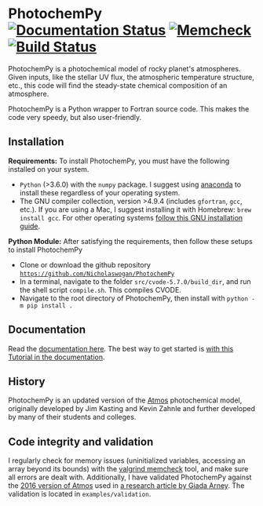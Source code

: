 
# PhotochemPy [![Documentation Status](https://readthedocs.org/projects/photochempy/badge/?version=latest)](https://photochempy.readthedocs.io/en/latest/?badge=latest) [![Memcheck](https://img.shields.io/badge/memcheck-clean-green.svg?style=flat)]() [![Build Status](https://travis-ci.com/Nicholaswogan/PhotochemPy.svg?branch=main)](https://travis-ci.com/Nicholaswogan/PhotochemPy)
PhotochemPy is a photochemical model of rocky planet's atmospheres. Given inputs, like the stellar UV flux, the atmospheric temperature structure, etc., this code will find the steady-state chemical composition of an atmosphere.

PhotochemPy is a Python wrapper to Fortran source code. This makes the code very speedy, but also user-friendly.

## Installation

**Requirements:**
To install PhotochemPy, you must have the following installed on your system.
- `Python` (>3.6.0) with the `numpy` package. I suggest using [anaconda](https://www.anaconda.com/) to install these regardless of your operating system.
- The GNU compiler collection, version >4.9.4 (includes `gfortran`, `gcc`, etc.). If you are using a Mac, I suggest installing it with Homebrew: `brew install gcc`. For other operating systems [follow this GNU installation guide](https://gcc.gnu.org/install/binaries.html).

**Python Module:** After satisfying the requirements, then follow these setups to install PhotochemPy

- Clone or download the github repository [`https://github.com/Nicholaswogan/PhotochemPy`](https://github.com/Nicholaswogan/PhotochemPy)
- In a terminal, navigate to the folder `src/cvode-5.7.0/build_dir`, and run the shell script `compile.sh`. This compiles CVODE.
- Navigate to the root directory of PhotochemPy, then install with `python -m pip install .`

<!-- **Fortran source:** If you prefer to use the code exclusively in Fortran, that is OK too. An example is provided in the folder `examples/fortran_example`. -->

## Documentation
Read the [documentation here](https://photochempy.readthedocs.io/en/latest/). The best way to get started is [with this Tutorial in the documentation](https://photochempy.readthedocs.io/en/latest/Tutorial.html).

## History
PhotochemPy is an updated version of the [Atmos](https://github.com/VirtualPlanetaryLaboratory/atmos) photochemical model, originally developed by Jim Kasting and Kevin Zahnle and further developed by many of their students and colleges.

## Code integrity and validation
I regularly check for memory issues (uninitialized variables, accessing an array beyond its bounds) with the [valgrind memcheck](http://valgrind.org) tool, and make sure all errors are dealt with. Additionally, I have validated PhotochemPy against the [2016 version of Atmos](https://github.com/VirtualPlanetaryLaboratory/atmos) used in [a research article by Giada Arney](https://www.liebertpub.com/doi/full/10.1089/ast.2015.1422). The validation is located in `examples/validation`.
